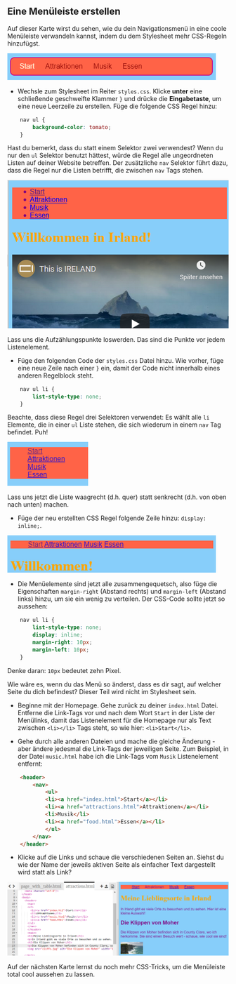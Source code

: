 ## Eine Menüleiste erstellen

Auf dieser Karte wirst du sehen, wie du dein Navigationsmenü in eine coole Menüleiste verwandeln kannst, indem du dem Stylesheet mehr CSS-Regeln hinzufügst.

![Beispiel einer Menüleiste](images/egCoolMenuBar.png)

- Wechsle zum Stylesheet im Reiter `styles.css`. Klicke **unter** eine schließende geschweifte Klammer `}` und drücke die **Eingabetaste**, um eine neue Leerzeile zu erstellen. Füge die folgende CSS Regel hinzu:

```css
    nav ul {
        background-color: tomato;
    }
```

Hast du bemerkt, dass du statt einem Selektor zwei verwendest? Wenn du nur den `ul` Selektor benutzt hättest, würde die Regel alle ungeordneten Listen auf deiner Website betreffen. Der zusätzliche `nav` Selektor führt dazu, dass die Regel nur die Listen betrifft, die zwischen `nav` Tags stehen.

![Liste mit rotem Hintergrund](images/egMenuBarFirstStyle.png)

Lass uns die Aufzählungspunkte loswerden. Das sind die Punkte vor jedem Listenelement.

- Füge den folgenden Code der `styles.css` Datei hinzu. Wie vorher, füge eine neue Zeile nach einer `}` ein, damit der Code nicht innerhalb eines anderen Regelblock steht.

```css
    nav ul li {
        list-style-type: none;
    }
```

Beachte, dass diese Regel drei Selektoren verwendet: Es wählt alle `li` Elemente, die in einer `ul` Liste stehen, die sich wiederum in einem `nav` Tag befindet. Puh!

![Liste ohne Aufzählungszeichen](images/egMenuBarNoBullets.png)

Lass uns jetzt die Liste waagrecht (d.h. quer) statt senkrecht (d.h. von oben nach unten) machen.

- Füge der neu erstellten CSS Regel folgende Zeile hinzu: `display: inline;`.

![](images/egMenuBarInline.png)

- Die Menüelemente sind jetzt alle zusammengequetsch, also füge die Eigenschaften `margin-right` (Abstand rechts) und `margin-left` (Abstand links) hinzu, um sie ein wenig zu verteilen. Der CSS-Code sollte jetzt so aussehen:

```css
    nav ul li {
        list-style-type: none;
        display: inline;
        margin-right: 10px;
        margin-left: 10px;
    }
```

Denke daran: `10px` bedeutet zehn Pixel.

Wie wäre es, wenn du das Menü so änderst, dass es dir sagt, auf welcher Seite du dich befindest? Dieser Teil wird nicht im Stylesheet sein.

- Beginne mit der Homepage. Gehe zurück zu deiner `index.html` Datei. Entferne die Link-Tags vor und nach dem Wort `Start` in der Liste der Menülinks, damit das Listenelement für die Homepage nur als Text zwischen `<li></li>` Tags steht, so wie hier: `<li>Start</li>`.

- Gehe durch alle anderen Dateien und mache die gleiche Änderung - aber ändere jedesmal die Link-Tags der jeweiligen Seite. Zum Beispiel, in der Datei `music.html` habe ich die Link-Tags vom `Musik` Listenelement entfernt:

```html
    <header>
        <nav>
            <ul>
            <li><a href="index.html">Start</a></li>
            <li><a href="attractions.html">Attraktionen</a></li>
            <li>Musik</li>
            <li><a href="food.html">Essen</a></li>
            </ul>
        </nav>
    </header>
```

- Klicke auf die Links und schaue die verschiedenen Seiten an. Siehst du wie der Name der jeweils aktiven Seite als einfacher Text dargestellt wird statt als Link? 

![Beispiel einer Menüleiste, die die aktuelle Seite hervorhebt](images/egMenuBarOnPage.png)

Auf der nächsten Karte lernst du noch mehr CSS-Tricks, um die Menüleiste total cool aussehen zu lassen.